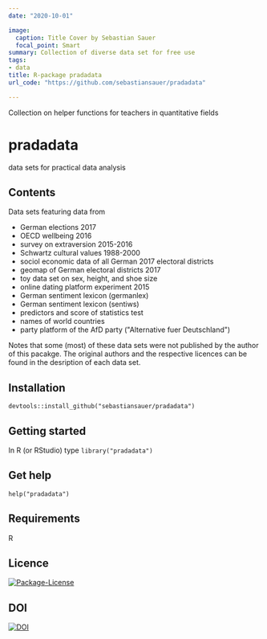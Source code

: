 ```yaml
---
date: "2020-10-01"

image:
  caption: Title Cover by Sebastian Sauer
  focal_point: Smart
summary: Collection of diverse data set for free use
tags:
- data
title: R-package pradadata
url_code: "https://github.com/sebastiansauer/pradadata"

---
```



Collection on helper functions for teachers in quantitative fields


# pradadata
data sets for practical data analysis


## Contents
Data sets featuring data from

- German elections 2017
- OECD wellbeing 2016
- survey on extraversion 2015-2016
- Schwartz cultural values 1988-2000
- sociol economic data of all German 2017 electoral districts
- geomap of German electoral districts 2017
- toy data set on sex, height, and shoe size
- online dating platform experiment 2015
- German sentiment lexicon (germanlex)
- German sentiment lexicon (sentiws)
- predictors and score of statistics test
- names of world countries
- party platform of the AfD party ("Alternative fuer Deutschland")


Notes that some (most) of these data sets were not published by the author of this pacakge. The original authors and the respective licences can be found in the desription of each data set.


## Installation
`devtools::install_github("sebastiansauer/pradadata")`


## Getting started

In R (or RStudio) type
`library("pradadata")`


## Get help
`help("pradadata")`


## Requirements
R


## Licence

[![Package-License](http://img.shields.io/badge/license-GPL--3-brightgreen.svg?style=flat)](http://www.gnu.org/licenses/gpl-3.0.html)


## DOI

[![DOI](https://zenodo.org/badge/109450408.svg)](https://zenodo.org/badge/latestdoi/109450408)




